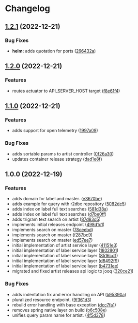 # Changelog

## [1.2.1](https://github.com/sweatboys/open-discogs-api/compare/v1.2.0...v1.2.1) (2022-12-21)


### Bug Fixes

* **helm:** adds quotation for ports ([266432a](https://github.com/sweatboys/open-discogs-api/commit/266432a69f65aaf8f4691cfa79b5af1b67ebfec8))

## [1.2.0](https://github.com/sweatboys/open-discogs-api/compare/v1.1.0...v1.2.0) (2022-12-21)


### Features

* routes actuator to API_SERVER_HOST target ([f8e61f4](https://github.com/sweatboys/open-discogs-api/commit/f8e61f4eb715d601412bfaed0b14874853bd1c00))

## [1.1.0](https://github.com/sweatboys/open-discogs-api/compare/v1.0.0...v1.1.0) (2022-12-21)


### Features

* adds support for open telemetry ([1997a08](https://github.com/sweatboys/open-discogs-api/commit/1997a085f546dba9551fb2a74cb5f077940fc7fd))


### Bug Fixes

* adds sortable params to artist controller ([0f26a30](https://github.com/sweatboys/open-discogs-api/commit/0f26a30445f6b643ee4ad6d9463b6ae9b8aa046e))
* updates container release strategy ([dad1e8f](https://github.com/sweatboys/open-discogs-api/commit/dad1e8f5effc5fa525f052e3eabce9b60ee29a19))

## 1.0.0 (2022-12-19)


### Features

* adds domain for label and master. ([e3670be](https://github.com/sweatboys/open-discogs-api/commit/e3670be18104db5883e666b2ffe6003692aaa779))
* adds example for query with r2dbc repository ([5082dc5](https://github.com/sweatboys/open-discogs-api/commit/5082dc514d385aad75bdd896d7d0b435cb7c577b))
* adds index on label full text searches ([581d38a](https://github.com/sweatboys/open-discogs-api/commit/581d38ae6452293cc9f142298e7d7a8b1214d3dd))
* adds index on label full text searches ([d7be0ff](https://github.com/sweatboys/open-discogs-api/commit/d7be0ff296db074c29a779e6333f3ac915fafecb))
* adds trigram text search on artist ([87d83d5](https://github.com/sweatboys/open-discogs-api/commit/87d83d5c9d9953803b4952617dcee6e61bbb0313))
* implements initial releases endpoint ([498d1c1](https://github.com/sweatboys/open-discogs-api/commit/498d1c18d78418a0be6de9de6d40c002d0648ce3))
* implements search on master ([78ceebd](https://github.com/sweatboys/open-discogs-api/commit/78ceebdd78e27f1aa9662e516f9947d5f12ee5b5))
* implements search on master ([f287bc9](https://github.com/sweatboys/open-discogs-api/commit/f287bc9de4ccfefde64995232c9a5f72fbba2011))
* implements search on master ([ed57ee7](https://github.com/sweatboys/open-discogs-api/commit/ed57ee77c851a5e8b1c09c9c9e8dce906293bc2c))
* initial implementation of artist service layer ([41151e3](https://github.com/sweatboys/open-discogs-api/commit/41151e3328a64ca3340b2fffb07bee00b538241f))
* initial implementation of label service layer ([1802801](https://github.com/sweatboys/open-discogs-api/commit/18028018aa6c54df6d30b5c13c3c34347959a548))
* initial implementation of label service layer ([8516cd1](https://github.com/sweatboys/open-discogs-api/commit/8516cd1a69999b634c809207cbb5e3bafe4ebb76))
* initial implementation of label service layer ([d8492f9](https://github.com/sweatboys/open-discogs-api/commit/d8492f9df6ca1533e15108a023278e75550d051a))
* initial implementation of label service layer ([b4731ee](https://github.com/sweatboys/open-discogs-api/commit/b4731ee4bd2bfafd77f9712adc6bf331c681137f))
* migrated and fixed artist releases api logic to jooq ([320ce21](https://github.com/sweatboys/open-discogs-api/commit/320ce2150ae185fb6b015e3c6a894b0a5468cecc))


### Bug Fixes

* adds indentation fix and error handling on API ([b95390a](https://github.com/sweatboys/open-discogs-api/commit/b95390a093a61efc62f3fd9a346c2a52d6e665ba))
* pluralized resource endpoint. ([9f361d3](https://github.com/sweatboys/open-discogs-api/commit/9f361d33422f6ddff676b98e49640c091cd7b37e))
* rebuild error handling with base exception ([dcc7fa1](https://github.com/sweatboys/open-discogs-api/commit/dcc7fa1af29fcba7b12bd2686dc41f06ee584e17))
* removes spring native layer on build ([b6c508e](https://github.com/sweatboys/open-discogs-api/commit/b6c508e6136895bbf3f7e253f240276e34b87d8f))
* unifies query param name for artist. ([4f5d378](https://github.com/sweatboys/open-discogs-api/commit/4f5d378fe695b6fc04719a31e434b72bc7f5b36c))

